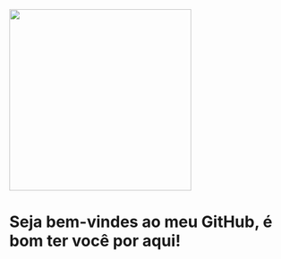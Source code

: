 <image src = "banner.gif" width = "325px">
  
# Seja bem-vindes ao meu GitHub, é bom ter você por aqui!
